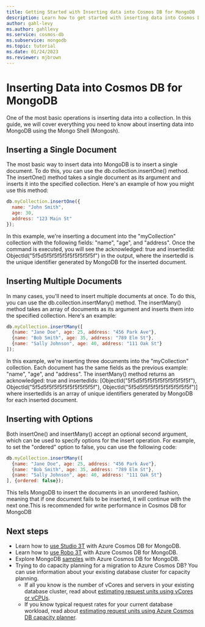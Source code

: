 ```yaml
---
title: Getting Started with Inserting data into Cosmos DB for MongoDB
description: Learn how to get started with inserting data into Cosmos DB for MongoDB.
author: gahl-levy
ms.author: gahllevy
ms.service: cosmos-db
ms.subservice: mongodb
ms.topic: tutorial
ms.date: 01/24/2023
ms.reviewer: mjbrown
---
```


# Inserting Data into Cosmos DB for MongoDB
One of the most basic operations is inserting data into a collection. In this guide, we will cover everything you need to know about inserting data into MongoDB using the Mongo Shell (Mongosh).

## Inserting a Single Document

The most basic way to insert data into MongoDB is to insert a single document. To do this, you can use the db.collection.insertOne() method. The insertOne() method takes a single document as its argument and inserts it into the specified collection. Here's an example of how you might use this method:

```javascript
db.myCollection.insertOne({
  name: "John Smith",
  age: 30,
  address: "123 Main St"
});
```

In this example, we're inserting a document into the "myCollection" collection with the following fields: "name", "age", and "address". Once the command is executed, you will see the acknowledged: true and insertedId: ObjectId("5f5d5f5f5f5f5f5f5f5f5f5f") in the output, where the insertedId is the unique identifier generated by MongoDB for the inserted document.

## Inserting Multiple Documents

In many cases, you'll need to insert multiple documents at once. To do this, you can use the db.collection.insertMany() method. The insertMany() method takes an array of documents as its argument and inserts them into the specified collection. Here's an example:

```javascript
db.myCollection.insertMany([
  {name: "Jane Doe", age: 25, address: "456 Park Ave"},
  {name: "Bob Smith", age: 35, address: "789 Elm St"},
  {name: "Sally Johnson", age: 40, address: "111 Oak St"}
]);
```

In this example, we're inserting three documents into the "myCollection" collection. Each document has the same fields as the previous example: "name", "age", and "address". The insertMany() method returns an acknowledged: true and insertedIds: [ObjectId("5f5d5f5f5f5f5f5f5f5f5f5f"), ObjectId("5f5d5f5f5f5f5f5f5f5f5f5f"), ObjectId("5f5d5f5f5f5f5f5f5f5f5f5f")] where insertedIds is an array of unique identifiers generated by MongoDB for each inserted document.

## Inserting with Options

Both insertOne() and insertMany() accept an optional second argument, which can be used to specify options for the insert operation. For example, to set the "ordered" option to false, you can use the following code:

```javascript
db.myCollection.insertMany([
  {name: "Jane Doe", age: 25, address: "456 Park Ave"},
  {name: "Bob Smith", age: 35, address: "789 Elm St"},
  {name: "Sally Johnson", age: 40, address: "111 Oak St"}
], {ordered: false});
```

This tells MongoDB to insert the documents in an unordered fashion, meaning that if one document fails to be inserted, it will continue with the next one.This is recommended for write performance in Cosmos DB for MongoDB

## Next steps

- Learn how to [use Studio 3T](connect-using-mongochef.md) with Azure Cosmos DB for MongoDB.
- Learn how to [use Robo 3T](connect-using-robomongo.md) with Azure Cosmos DB for MongoDB.
- Explore MongoDB [samples](nodejs-console-app.md) with Azure Cosmos DB for MongoDB.
- Trying to do capacity planning for a migration to Azure Cosmos DB? You can use information about your existing database cluster for capacity planning.
  - If all you know is the number of vCores and servers in your existing database cluster, read about [estimating request units using vCores or vCPUs](../convert-vcore-to-request-unit.md).
  - If you know typical request rates for your current database workload, read about [estimating request units using Azure Cosmos DB capacity planner](estimate-ru-capacity-planner.md).
